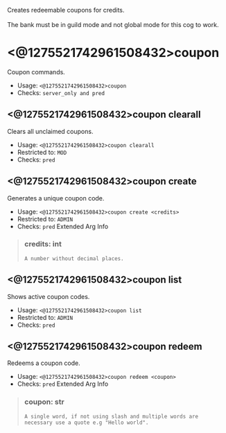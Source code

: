Creates redeemable coupons for credits.<br/><br/>The bank must be in guild mode and not global mode for this cog to work.

# <@1275521742961508432>coupon
Coupon commands.<br/>
 - Usage: `<@1275521742961508432>coupon`
 - Checks: `server_only and pred`
## <@1275521742961508432>coupon clearall
Clears all unclaimed coupons.<br/>
 - Usage: `<@1275521742961508432>coupon clearall`
 - Restricted to: `MOD`
 - Checks: `pred`
## <@1275521742961508432>coupon create
Generates a unique coupon code.<br/>
 - Usage: `<@1275521742961508432>coupon create <credits>`
 - Restricted to: `ADMIN`
 - Checks: `pred`
Extended Arg Info
> ### credits: int
> ```
> A number without decimal places.
> ```
## <@1275521742961508432>coupon list
Shows active coupon codes.<br/>
 - Usage: `<@1275521742961508432>coupon list`
 - Restricted to: `ADMIN`
 - Checks: `pred`
## <@1275521742961508432>coupon redeem
Redeems a coupon code.<br/>
 - Usage: `<@1275521742961508432>coupon redeem <coupon>`
 - Checks: `pred`
Extended Arg Info
> ### coupon: str
> ```
> A single word, if not using slash and multiple words are necessary use a quote e.g "Hello world".
> ```
